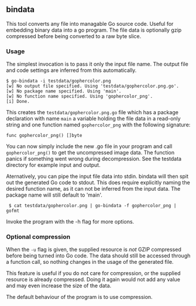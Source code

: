 ## bindata

This tool converts any file into managable Go source code. Useful for embedding
binary data into a go program. The file data is optionally gzip compressed
before being converted to a raw byte slice.

### Usage

The simplest invocation is to pass it only the input file name.
The output file and code settings are inferred from this automatically.

    $ go-bindata -i testdata/gophercolor.png
    [w] No output file specified. Using 'testdata/gophercolor.png.go'.
    [w] No package name specified. Using 'main'.
    [w] No function name specified. Using 'gophercolor_png'.
    [i] Done.

This creates the `testdata/gophercolor.png.go` file which has a package
declaration with name `main` a variable holding the file data in a read-only
string and one function named `gophercolor_png` with the following signature:

    func gophercolor_png() []byte

You can now simply include the new .go file in your program and call
`gophercolor_png()` to get the uncompressed image data. The function panics
if something went wrong during decompression. See the testdata directory for
example input and output.

Aternatively, you can pipe the input file data into stdin. bindata will then
spit out the generated Go code to stdout. This does require explicitly naming
the desired function name, as it can not be inferred from the input data.
The package name will still default to 'main'.

     $ cat testdata/gophercolor.png | go-bindata -f gophercolor_png | gofmt

Invoke the program with the -h flag for more options.


### Optional compression

When the `-u` flag is given, the supplied resource is *not* GZIP compressed
before being turned into Go code. The data should still be accessed through
a function call, so nothing changes in the usage of the generated file.

This feature is useful if you do not care for compression, or the supplied
resource is already compressed. Doing it again would not add any value and may
even increase the size of the data.

The default behaviour of the program is to use compression.

